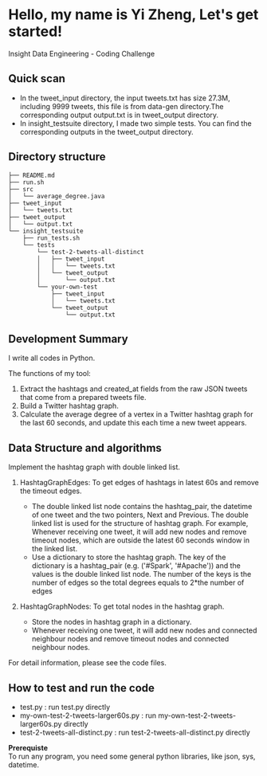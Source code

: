 Hello, my name is Yi Zheng, Let's get started!
===========================================================
Insight Data Engineering - Coding Challenge

## Quick scan

   - In the tweet_input directory, the input tweets.txt has size 27.3M, including 9999 tweets, this file is from data-gen directory.The corresponding output output.txt is in tweet_output directory.   
   - In insight_testsuite directory, I made two simple tests. You can find the corresponding outputs in the tweet_output directory.

## Directory structure
	├── README.md 
	├── run.sh
	├── src
	│   └── average_degree.java
	├── tweet_input
	│   └── tweets.txt
	├── tweet_output
	│   └── output.txt
	└── insight_testsuite
	    ├── run_tests.sh
	    └── tests
	        └── test-2-tweets-all-distinct
	        │   ├── tweet_input
	        │   │   └── tweets.txt
	        │   └── tweet_output
	        │       └── output.txt
	        └── your-own-test
	            ├── tweet_input
	            │   └── tweets.txt
	            └── tweet_output
	                └── output.txt

## Development Summary

I write all codes in Python.  

The functions of my tool:

1. Extract the hashtags and created_at fields from the raw JSON tweets that come from a prepared tweets file.
2. Build a Twitter hashtag graph.
3. Calculate the average degree of a vertex in a Twitter hashtag graph for the last 60 seconds, and update this each time a new tweet appears.

## Data Structure and algorithms
Implement the hashtag graph with double linked list.

1. HashtagGraphEdges: To get edges of hashtags in latest 60s and remove the timeout edges. 
   - The double linked list node contains the hashtag_pair, the datetime of one tweet and the two pointers, Next and Previous. The double linked list is used for the structure of hashtag graph. For example, Whenever receiving one tweet, it will add new nodes and remove timeout nodes, which are outside the latest 60 seconds window in the linked list.     
   - Use a dictionary to store the hashtag graph. The key of the dictionary is a hashtag_pair (e.g. ('#Spark', '#Apache')) and the values is the double linked list node. The number of the keys is the number of edges so the total degrees equals to 2*the number of edges

2. HashtagGraphNodes: To get total nodes in the hashtag graph. 
   - Store the nodes in hashtag graph in a dictionary.   
   - Whenever receiving one tweet, it will add new nodes and connected neighbour nodes and remove timeout nodes and connected neighbour nodes.

For detail information, please see the code files.


## How to test and run the code
- test.py : run test.py directly
- my-own-test-2-tweets-larger60s.py : run my-own-test-2-tweets-larger60s.py directly
- test-2-tweets-all-distinct.py : run test-2-tweets-all-distinct.py directly

**Prerequiste**   
To run any program, you need some general python libraries, like json, sys, datetime.
